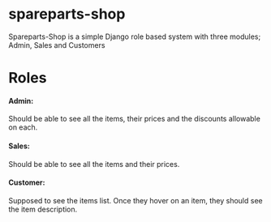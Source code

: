 # spareparts-shop
Spareparts-Shop is a simple Django role based system with three modules; Admin, Sales and Customers

# Roles
<h4>Admin:</h4> Should be able to see all the items, their prices and the discounts allowable on each.<br>

<h4>Sales:</h4> Should be able to see all the items and their prices.<br>

<h4>Customer:</h4> Supposed to see the items list. Once they hover on an item, they should see the item description.<br>
